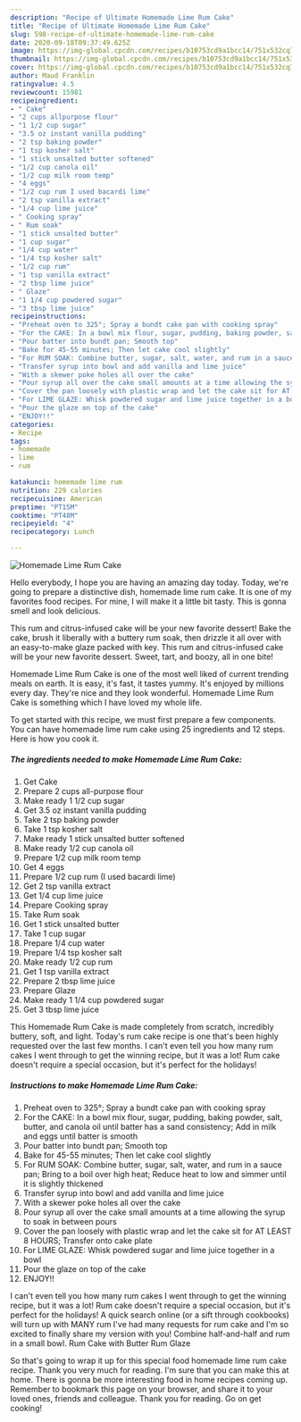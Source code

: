 ```yaml
---
description: "Recipe of Ultimate Homemade Lime Rum Cake"
title: "Recipe of Ultimate Homemade Lime Rum Cake"
slug: 598-recipe-of-ultimate-homemade-lime-rum-cake
date: 2020-09-18T09:37:49.625Z
image: https://img-global.cpcdn.com/recipes/b10753cd9a1bcc14/751x532cq70/homemade-lime-rum-cake-recipe-main-photo.jpg
thumbnail: https://img-global.cpcdn.com/recipes/b10753cd9a1bcc14/751x532cq70/homemade-lime-rum-cake-recipe-main-photo.jpg
cover: https://img-global.cpcdn.com/recipes/b10753cd9a1bcc14/751x532cq70/homemade-lime-rum-cake-recipe-main-photo.jpg
author: Maud Franklin
ratingvalue: 4.5
reviewcount: 15981
recipeingredient:
- " Cake"
- "2 cups allpurpose flour"
- "1 1/2 cup sugar"
- "3.5 oz instant vanilla pudding"
- "2 tsp baking powder"
- "1 tsp kosher salt"
- "1 stick unsalted butter softened"
- "1/2 cup canola oil"
- "1/2 cup milk room temp"
- "4 eggs"
- "1/2 cup rum I used bacardi lime"
- "2 tsp vanilla extract"
- "1/4 cup lime juice"
- " Cooking spray"
- " Rum soak"
- "1 stick unsalted butter"
- "1 cup sugar"
- "1/4 cup water"
- "1/4 tsp kosher salt"
- "1/2 cup rum"
- "1 tsp vanilla extract"
- "2 tbsp lime juice"
- " Glaze"
- "1 1/4 cup powdered sugar"
- "3 tbsp lime juice"
recipeinstructions:
- "Preheat oven to 325°; Spray a bundt cake pan with cooking spray"
- "For the CAKE: In a bowl mix flour, sugar, pudding, baking powder, salt, butter, and canola oil until batter has a sand consistency; Add in milk and eggs until batter is smooth"
- "Pour batter into bundt pan; Smooth top"
- "Bake for 45-55 minutes; Then let cake cool slightly"
- "For RUM SOAK: Combine butter, sugar, salt, water, and rum in a sauce pan; Bring to a boil over high heat; Reduce heat to low and simmer until it is slightly thickened"
- "Transfer syrup into bowl and add vanilla and lime juice"
- "With a skewer poke holes all over the cake"
- "Pour syrup all over the cake small amounts at a time allowing the syrup to soak in between pours"
- "Cover the pan loosely with plastic wrap and let the cake sit for AT LEAST 8 HOURS; Transfer onto cake plate"
- "For LIME GLAZE: Whisk powdered sugar and lime juice together in a bowl"
- "Pour the glaze on top of the cake"
- "ENJOY!!"
categories:
- Recipe
tags:
- homemade
- lime
- rum

katakunci: homemade lime rum 
nutrition: 229 calories
recipecuisine: American
preptime: "PT15M"
cooktime: "PT48M"
recipeyield: "4"
recipecategory: Lunch

---
```



![Homemade Lime Rum Cake](https://img-global.cpcdn.com/recipes/b10753cd9a1bcc14/751x532cq70/homemade-lime-rum-cake-recipe-main-photo.jpg)

Hello everybody, I hope you are having an amazing day today. Today, we're going to prepare a distinctive dish, homemade lime rum cake. It is one of my favorites food recipes. For mine, I will make it a little bit tasty. This is gonna smell and look delicious.

This rum and citrus-infused cake will be your new favorite dessert! Bake the cake, brush it liberally with a buttery rum soak, then drizzle it all over with an easy-to-make glaze packed with key. This rum and citrus-infused cake will be your new favorite dessert. Sweet, tart, and boozy, all in one bite!

Homemade Lime Rum Cake is one of the most well liked of current trending meals on earth. It is easy, it's fast, it tastes yummy. It's enjoyed by millions every day. They're nice and they look wonderful. Homemade Lime Rum Cake is something which I have loved my whole life.


To get started with this recipe, we must first prepare a few components. You can have homemade lime rum cake using 25 ingredients and 12 steps. Here is how you cook it.

<!--inarticleads1-->

##### The ingredients needed to make Homemade Lime Rum Cake:

1. Get  Cake
1. Prepare 2 cups all-purpose flour
1. Make ready 1 1/2 cup sugar
1. Get 3.5 oz instant vanilla pudding
1. Take 2 tsp baking powder
1. Take 1 tsp kosher salt
1. Make ready 1 stick unsalted butter softened
1. Make ready 1/2 cup canola oil
1. Prepare 1/2 cup milk room temp
1. Get 4 eggs
1. Prepare 1/2 cup rum (I used bacardi lime)
1. Get 2 tsp vanilla extract
1. Get 1/4 cup lime juice
1. Prepare  Cooking spray
1. Take  Rum soak
1. Get 1 stick unsalted butter
1. Take 1 cup sugar
1. Prepare 1/4 cup water
1. Prepare 1/4 tsp kosher salt
1. Make ready 1/2 cup rum
1. Get 1 tsp vanilla extract
1. Prepare 2 tbsp lime juice
1. Prepare  Glaze
1. Make ready 1 1/4 cup powdered sugar
1. Get 3 tbsp lime juice


This Homemade Rum Cake is made completely from scratch, incredibly buttery, soft, and light. Today&#39;s rum cake recipe is one that&#39;s been highly requested over the last few months. I can&#39;t even tell you how many rum cakes I went through to get the winning recipe, but it was a lot! Rum cake doesn&#39;t require a special occasion, but it&#39;s perfect for the holidays! 

<!--inarticleads2-->

##### Instructions to make Homemade Lime Rum Cake:

1. Preheat oven to 325°; Spray a bundt cake pan with cooking spray
1. For the CAKE: In a bowl mix flour, sugar, pudding, baking powder, salt, butter, and canola oil until batter has a sand consistency; Add in milk and eggs until batter is smooth
1. Pour batter into bundt pan; Smooth top
1. Bake for 45-55 minutes; Then let cake cool slightly
1. For RUM SOAK: Combine butter, sugar, salt, water, and rum in a sauce pan; Bring to a boil over high heat; Reduce heat to low and simmer until it is slightly thickened
1. Transfer syrup into bowl and add vanilla and lime juice
1. With a skewer poke holes all over the cake
1. Pour syrup all over the cake small amounts at a time allowing the syrup to soak in between pours
1. Cover the pan loosely with plastic wrap and let the cake sit for AT LEAST 8 HOURS; Transfer onto cake plate
1. For LIME GLAZE: Whisk powdered sugar and lime juice together in a bowl
1. Pour the glaze on top of the cake
1. ENJOY!!


I can&#39;t even tell you how many rum cakes I went through to get the winning recipe, but it was a lot! Rum cake doesn&#39;t require a special occasion, but it&#39;s perfect for the holidays! A quick search online (or a sift through cookbooks) will turn up with MANY rum I&#39;ve had many requests for rum cake and I&#39;m so excited to finally share my version with you! Combine half-and-half and rum in a small bowl. Rum Cake with Butter Rum Glaze 

So that's going to wrap it up for this special food homemade lime rum cake recipe. Thank you very much for reading. I'm sure that you can make this at home. There is gonna be more interesting food in home recipes coming up. Remember to bookmark this page on your browser, and share it to your loved ones, friends and colleague. Thank you for reading. Go on get cooking!
